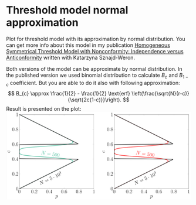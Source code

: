 # Threshold model normal approximation

Plot for threshold model with its approximation by normal distribution. You can get more info about this model in my publication [Homogeneous Symmetrical Threshold Model with Nonconformity: Independence versus Anticonformity](https://www.hindawi.com/journals/complexity/2019/5150825/) written with Katarzyna Sznajd-Weron. 

Both versions of the model can be approximate by normal distribution. In the published version we used binomial distribution to calculate $B_{c}$ and $B_{1-c}$ coefficient. But you are able to do it also with following approximation:
$$
B_{c} \approx \frac{1}{2} - \frac{1}{2} \text{erf} \left(\frac{\sqrt{N}(r-c)}{\sqrt{2c(1-c)}}\right).
$$
Result is presented on the plot:
<img src="plot.png">